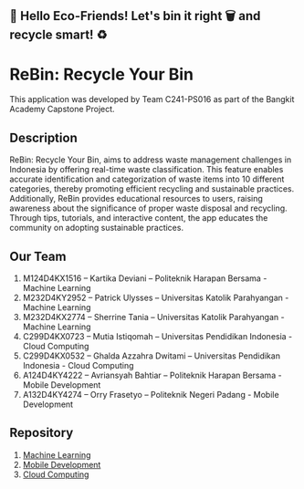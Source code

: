 ## 🌱 Hello Eco-Friends! Let's bin it right 🗑️ and recycle smart! ♻️

# ReBin: Recycle Your Bin

This application was developed by Team C241-PS016 as part of the Bangkit Academy Capstone Project.

## Description

ReBin: Recycle Your Bin, aims to address waste management challenges in Indonesia by offering real-time waste classification. This feature enables accurate identification and categorization of waste items into 10 different categories, thereby promoting efficient recycling and sustainable practices. Additionally, ReBin provides educational resources to users, raising awareness about the significance of proper waste disposal and recycling. Through tips, tutorials, and interactive content, the app educates the community on adopting sustainable practices.

## Our Team

1. M124D4KX1516 – Kartika Deviani – Politeknik Harapan Bersama - Machine Learning
2. M232D4KY2952 – Patrick Ulysses – Universitas Katolik Parahyangan - Machine Learning
3. M232D4KX2774 – Sherrine Tania – Universitas Katolik Parahyangan - Machine Learning
4. C299D4KX0723 – Mutia Istiqomah – Universitas Pendidikan Indonesia - Cloud Computing
5. C299D4KX0532 – Ghalda Azzahra Dwitami – Universitas Pendidikan Indonesia - Cloud Computing
6. A124D4KY4222 – Avriansyah Bahtiar – Politeknik Harapan Bersama - Mobile Development
7. A132D4KY4274 – Orry Frasetyo – Politeknik Negeri Padang - Mobile Development

## Repository

1. [Machine Learning](https://github.com/ReBin-Recyle-Your-Bin/ReBin-MachineLearning-ModelandAPI)
2. [Mobile Development](https://github.com/ReBin-Recyle-Your-Bin/ReBin-MobileApps)
3. [Cloud Computing](https://github.com/ReBin-Recyle-Your-Bin/ReBin-BackEnd)
